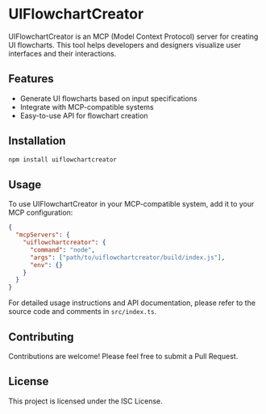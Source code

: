 # UIFlowchartCreator

UIFlowchartCreator is an MCP (Model Context Protocol) server for creating UI flowcharts. This tool helps developers and designers visualize user interfaces and their interactions.

## Features

- Generate UI flowcharts based on input specifications
- Integrate with MCP-compatible systems
- Easy-to-use API for flowchart creation

## Installation

```bash
npm install uiflowchartcreator
```

## Usage

To use UIFlowchartCreator in your MCP-compatible system, add it to your MCP configuration:

```json
{
  "mcpServers": {
    "uiflowchartcreator": {
      "command": "node",
      "args": ["path/to/uiflowchartcreator/build/index.js"],
      "env": {}
    }
  }
}
```

For detailed usage instructions and API documentation, please refer to the source code and comments in `src/index.ts`.

## Contributing

Contributions are welcome! Please feel free to submit a Pull Request.

## License

This project is licensed under the ISC License.
